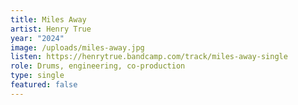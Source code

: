 ```yaml
---
title: Miles Away
artist: Henry True
year: "2024"
image: /uploads/miles-away.jpg
listen: https://henrytrue.bandcamp.com/track/miles-away-single
role: Drums, engineering, co-production
type: single
featured: false
---
```

